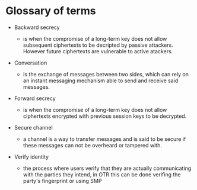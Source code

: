 # Glossary of terms

* Backward secrecy
  - is when the compromise of a long-term key does not allow subsequent ciphertexts to be decripted by passive attackers. However future ciphertexts are vulnerable to active atackers.

* Conversation
  - is the exchange of messages between two sides, which can rely on an instant messaging mechanism able to send and receive said messages.

* Forward secrecy
  - is when the compromise of a long-term key does not allow ciphertexts encrypted with previous session keys to be decrypted.

* Secure channel
  - a channel is a way to transfer messages and is said to be secure if these messages can not be overheard or tampered with.

* Verify identity
  - the process where users verify that they are actually communicating with the parties they intend, in OTR this can be done verifing the party's fingerprint or using SMP